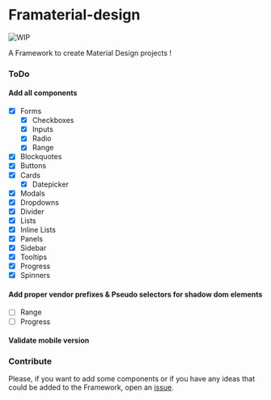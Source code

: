 Framaterial-design
==================
![WIP](https://img.shields.io/badge/Work%20%3A-In%20pogress-red.svg)

A Framework to create Material Design projects ! 

### ToDo
#### Add all components
  - [x] Forms
    - [x] Checkboxes
    - [x] Inputs
    - [x] Radio
    - [x] Range
  - [x] Blockquotes
  - [x] Buttons 
  - [x] Cards
    - [x] Datepicker      
  - [x] Modals
  - [x] Dropdowns
  - [x] Divider
  - [x] Lists
  - [x] Inline Lists
  - [x] Panels
  - [x] Sidebar
  - [x] Tooltips
  - [x] Progress
  - [x] Spinners

#### Add proper vendor prefixes & Pseudo selectors for shadow dom elements
- [ ] Range
- [ ] Progress 

#### Validate mobile version


### Contribute
Please, if you want to add some components or if you have any ideas that could be added to the Framework, open an [issue](https://github.com/LukyVj/Framaterial-design/issues).